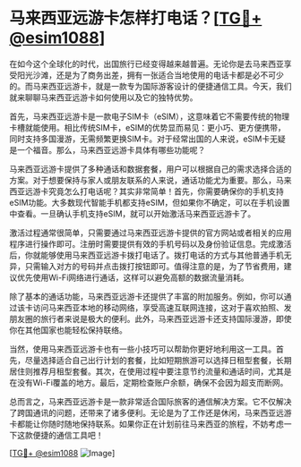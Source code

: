 # 马来西亚远游卡怎样打电话？[[TG💪+ @esim1088](https://t.me/s/esim1088)]

在如今这个全球化的时代，出国旅行已经变得越来越普遍。无论你是去马来西亚享受阳光沙滩，还是为了商务出差，拥有一张适合当地使用的电话卡都是必不可少的。而马来西亚远游卡，就是一款专为国际游客设计的便捷通信工具。今天，我们就来聊聊马来西亚远游卡如何使用以及它的独特优势。

首先，马来西亚远游卡是一款电子SIM卡（eSIM），这意味着它不需要传统的物理卡槽就能使用。相比传统SIM卡，eSIM的优势显而易见：更小巧、更方便携带，同时支持多国漫游，无需频繁更换SIM卡。对于经常出国的人来说，eSIM卡无疑是一个福音。那么，马来西亚远游卡具体有哪些功能呢？

马来西亚远游卡提供了多种通话和数据套餐，用户可以根据自己的需求选择合适的方案。对于想要保持与家人或朋友联系的人来说，通话功能尤为重要。那么，马来西亚远游卡究竟怎么打电话呢？其实非常简单！首先，你需要确保你的手机支持eSIM功能。大多数现代智能手机都支持eSIM，但如果你不确定，可以在手机设置中查看。一旦确认手机支持eSIM，就可以开始激活马来西亚远游卡了。

激活过程通常很简单，只需要通过马来西亚远游卡提供的官方网站或者相关的应用程序进行操作即可。注册时需要提供有效的手机号码以及身份验证信息。完成激活后，你就能够使用马来西亚远游卡拨打电话了。拨打电话的方式与其他普通手机无异，只需输入对方的号码并点击拨打按钮即可。值得注意的是，为了节省费用，建议优先使用Wi-Fi网络进行通话，这样可以避免高额的数据流量消耗。

除了基本的通话功能，马来西亚远游卡还提供了丰富的附加服务。例如，你可以通过该卡访问马来西亚本地的移动网络，享受高速互联网连接，这对于喜欢拍照、发朋友圈的旅行者来说是极大的便利。此外，马来西亚远游卡还支持国际漫游，即使你在其他国家也能轻松保持联络。

当然，使用马来西亚远游卡也有一些小技巧可以帮助你更好地利用这一工具。首先，尽量选择适合自己出行计划的套餐，比如短期旅游可以选择日租型套餐，长期居住则推荐月租型套餐。其次，在使用过程中要注意节约流量和通话时间，尤其是在没有Wi-Fi覆盖的地方。最后，定期检查账户余额，确保不会因为超支而断网。

总而言之，马来西亚远游卡是一款非常适合国际旅客的通信解决方案。它不仅解决了跨国通讯的问题，还带来了诸多便利。无论是为了工作还是休闲，马来西亚远游卡都能让你随时随地保持联系。如果你正在计划前往马来西亚的旅程，不妨考虑一下这款便捷的通信工具吧！

[[TG💪+ @esim1088](https://t.me/s/esim1088) ![Image](https://i.postimg.cc/4NQfJmqS/Snipaste-2025-05-13-00-14-12.png)]